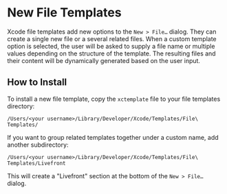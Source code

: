 # New File Templates

Xcode file templates add new options to the `New > File…` dialog. They can create a single new file
or a several related files. When a custom template option is selected, the user will be asked to
supply a file name or multiple values depending on the structure of the template. The resulting 
files and their content will be dynamically generated based on the user input.

## How to Install
To install a new file template, copy the `xctemplate` file to your file templates directory:
```
/Users/<your username>/Library/Developer/Xcode/Templates/File\ Templates/
```
If you want to group related templates together under a custom name, add another subdirectory:
 ```
/Users/<your username>/Library/Developer/Xcode/Templates/File\ Templates/Livefront
```
This will create a "Livefront" section at the bottom of the `New > File…` dialog.
